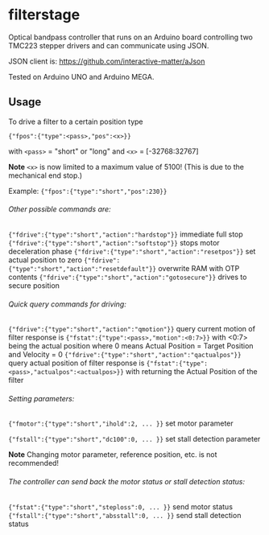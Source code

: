 filterstage
===========

Optical bandpass controller that runs on an Arduino board controlling two TMC223 stepper drivers and can communicate using JSON.

JSON client is: https://github.com/interactive-matter/aJson

Tested on Arduino UNO and Arduino MEGA.

Usage
-----

To drive a filter to a certain position type

    {"fpos":{"type":<pass>,"pos":<x>}}

with `<pass>` = "short" or "long"
and `<x>` = [-32768:32767]

**Note** `<x>` is now limited to a maximum value of 5100! (This is due to the mechanical end stop.)

Example: `{"fpos":{"type":"short","pos":230}}`

###### Other possible commands are:

`{"fdrive":{"type":"short","action":"hardstop"}}`   immediate full stop
`{"fdrive":{"type":"short","action":"softstop"}}`   stops motor deceleration phase
`{"fdrive":{"type":"short","action":"resetpos"}}`   set actual position to zero
`{"fdrive":{"type":"short","action":"resetdefault"}}`   overwrite RAM with OTP contents
`{"fdrive":{"type":"short","action":"gotosecure"}}`   drives to secure position

###### Quick query commands for driving:

`{"fdrive":{"type":"short","action":"qmotion"}}`    query current motion of filter
response is `{"fstat":{"type":<pass>,"motion":<0:7>}}` with <0:7> being the actual position where 0 means Actual Position = Target Position and Velocity = 0
`{"fdrive":{"type":"short","action":"qactualpos"}}`     query actual position of filter
response is `{"fstat":{"type":<pass>,"actualpos":<actualpos>}}` with <actualpos> returning the Actual Position of the filter


###### Setting parameters:

`{"fmotor":{"type":"short","ihold":2, ... }}`   set motor parameter

`{"fstall":{"type":"short","dc100":0, ... }}`   set stall detection parameter

**Note** Changing motor parameter, reference position, etc. is not recommended!

###### The controller can send back the motor status or stall detection status:

`{"fstat":{"type":"short","steploss":0, ... }}`   send motor status
`{"fstall":{"type":"short","absstall":0, ... }}`   send stall detection status

